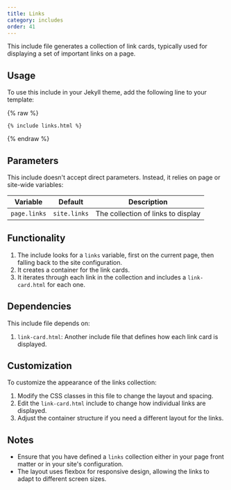 ```yaml
---
title: Links
category: includes
order: 41
---
```


This include file generates a collection of link cards, typically used for displaying a set of important links on a page.

## Usage

To use this include in your Jekyll theme, add the following line to your template:

{% raw %}
```liquid
{% include links.html %}
```
{% endraw %}

## Parameters

This include doesn't accept direct parameters. Instead, it relies on page or site-wide variables:

| Variable | Default | Description |
|----------|---------|-------------|
| `page.links` | `site.links` | The collection of links to display |

## Functionality

1. The include looks for a `links` variable, first on the current page, then falling back to the site configuration.
2. It creates a container for the link cards.
3. It iterates through each link in the collection and includes a `link-card.html` for each one.

## Dependencies

This include file depends on:

1. `link-card.html`: Another include file that defines how each link card is displayed.

## Customization

To customize the appearance of the links collection:

1. Modify the CSS classes in this file to change the layout and spacing.
2. Edit the `link-card.html` include to change how individual links are displayed.
3. Adjust the container structure if you need a different layout for the links.

## Notes

- Ensure that you have defined a `links` collection either in your page front matter or in your site's configuration.
- The layout uses flexbox for responsive design, allowing the links to adapt to different screen sizes.
